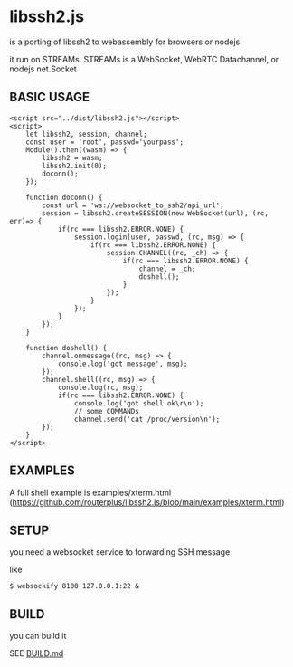 # libssh2.js
is a porting of libssh2 to webassembly for browsers or nodejs

it run on STREAMs. STREAMs is a WebSocket, WebRTC Datachannel, or nodejs net.Socket

## BASIC USAGE
	<script src="../dist/libssh2.js"></script>
	<script>
		let libssh2, session, channel;
		const user = 'root', passwd='yourpass';
		Module().then((wasm) => {
			libssh2 = wasm;
			libssh2.init(0);
			doconn();
		});

		function doconn() {
			const url = 'ws://websocket_to_ssh2/api_url';
			session = libssh2.createSESSION(new WebSocket(url), (rc, err)=> {
				if(rc === libssh2.ERROR.NONE) {
					session.login(user, passwd, (rc, msg) => {
						if(rc === libssh2.ERROR.NONE) {
							session.CHANNEL((rc, _ch) => {
								if(rc === libssh2.ERROR.NONE) {
									channel = _ch;
									doshell();
								}
							});
						}
					});
				}
			});
		}

		function doshell() {
			channel.onmessage((rc, msg) => {
				console.log('got message', msg);
			});
			channel.shell((rc, msg) => {
				console.log(rc, msg);
				if(rc === libssh2.ERROR.NONE) {
					console.log('got shell ok\r\n');
					// some COMMANDs
					channel.send('cat /proc/version\n');
			});
		}
	</script>
## EXAMPLES
A full shell example is examples/xterm.html (https://github.com/routerplus/libssh2.js/blob/main/examples/xterm.html)

## SETUP
you need a websocket service to forwarding SSH message
	
like

	$ websockify 8100 127.0.0.1:22 & 
	
## BUILD
you can build it

SEE [BUILD.md](https://github.com/routerplus/libssh2.js/blob/main/BUILD.md)

